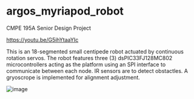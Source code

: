 # argos_myriapod_robot
CMPE 195A Senior Design Project

https://youtu.be/G5ihYtaaYIc

This is an 18-segmented small centipede robot actuated by continuous rotation servos.
The robot features three (3) dsPIC33FJ128MC802 microcontrollers acting as the platform using an SPI interface to communicate between each node. 
IR sensors are to detect obstactles.
A gryoscrope is implemented for alignment adjustment. 

![image](https://user-images.githubusercontent.com/15023244/166400773-1b965085-23b4-456e-a8f3-86370bcedf14.png)
